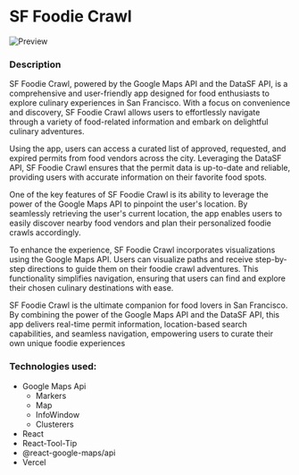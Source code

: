 # SF Foodie Crawl

![Preview](./public/application_demo.png "Preview")

### Description

SF Foodie Crawl, powered by the Google Maps API and the DataSF API, is a comprehensive and user-friendly app designed for food enthusiasts to explore culinary experiences in San Francisco. With a focus on convenience and discovery, SF Foodie Crawl allows users to effortlessly navigate through a variety of food-related information and embark on delightful culinary adventures.

Using the app, users can access a curated list of approved, requested, and expired permits from food vendors across the city. Leveraging the DataSF API, SF Foodie Crawl ensures that the permit data is up-to-date and reliable, providing users with accurate information on their favorite food spots.

One of the key features of SF Foodie Crawl is its ability to leverage the power of the Google Maps API to pinpoint the user's location. By seamlessly retrieving the user's current location, the app enables users to easily discover nearby food vendors and plan their personalized foodie crawls accordingly.

To enhance the experience, SF Foodie Crawl incorporates visualizations using the Google Maps API. Users can visualize paths and receive step-by-step directions to guide them on their foodie crawl adventures. This functionality simplifies navigation, ensuring that users can find and explore their chosen culinary destinations with ease.

SF Foodie Crawl is the ultimate companion for food lovers in San Francisco. By combining the power of the Google Maps API and the DataSF API, this app delivers real-time permit information, location-based search capabilities, and seamless navigation, empowering users to curate their own unique foodie experiences

### Technologies used:
- Google Maps Api
  - Markers
  - Map
  - InfoWindow
  - Clusterers
- React
- React-Tool-Tip
- @react-google-maps/api
- Vercel
